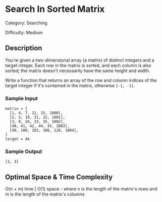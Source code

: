 # Search In Sorted Matrix

Category: Searching

Difficulty: Medium

## Description

You're given a two-dimensional array (a matrix) of distinct integers and a
target integer. Each row in the matrix is sorted, and each column is also sorted; the
matrix doesn't necessarily have the same height and width.

Write a function that returns an array of the row and column indices of the
target integer if it's contained in the matrix, otherwise
`[-1, -1]`.


### Sample Input
```
matrix = [
  [1, 4, 7, 12, 15, 1000],
  [2, 5, 19, 31, 32, 1001],
  [3, 8, 24, 33, 35, 1002],
  [40, 41, 42, 44, 45, 1003],
  [99, 100, 103, 106, 128, 1004],
]
target = 44
```

### Sample Output
```
[3, 3]
```

## Optimal Space & Time Complexity

O(n + m) time | O(1) space - where n is the length of the matrix's rows and m is the length of the matrix's columns
